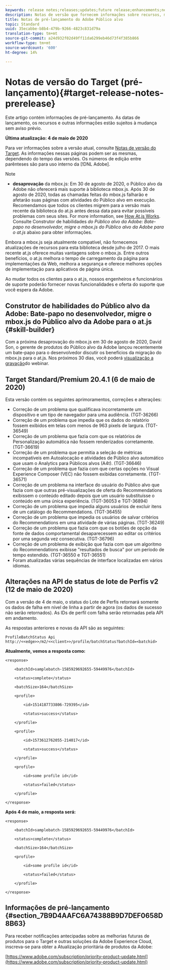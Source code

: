 ```yaml
---
keywords: release notes;releases;updates;future release;enhancements;new features;fixes;updates
description: Notas de versão que fornecem informações sobre recursos, melhorias e correções para as versões mais recentes ou futuras do Público alvo DNL da Adobe.
title: Notas de pré-lançamento do Adobe Público alvo
topic: Standard
uuid: 35ecabbe-b8b4-479b-9266-4823c831d79a
translation-type: tm+mt
source-git-commit: a24d932f02d49ff11da6299eb46d73f4f385b866
workflow-type: tm+mt
source-wordcount: '600'
ht-degree: 14%

---
```



# Notas de versão do Target (pré-lançamento){#target-release-notes-prerelease}

Este artigo contém informações de pré-lançamento. As datas de lançamento, os recursos e outras informações estão sujeitos à mudança sem aviso prévio.

**Última atualização: 4 de maio de 2020**

Para ver informações sobre a versão atual, consulte [Notas de versão do Target](release-notes.md). As informações nessas páginas podem ser as mesmas, dependendo do tempo das versões. Os números de edição entre parênteses são para uso interno da [!DNL Adobe].

>[!NOTE]
>
>* **desaprovação** da mbox.js: Em 30 de agosto de 2020, o Público alvo da Adobe não oferecerá mais suporte à biblioteca mbox.js. Após 30 de agosto de 2020, todas as chamadas feitas do mbox.js falharão e afetarão suas páginas com atividades do Público alvo em execução. Recomendamos que todos os clientes migrem para a versão mais recente da biblioteca do at.js antes dessa data para evitar possíveis problemas com seus sites. For more information, see [How At.js Works](/help/c-implementing-target/c-implementing-target-for-client-side-web/c-how-atjs-works/how-atjs-works.md). Consulte Construtor de habilidades *do Público alvo da Adobe: Bate-papo no desenvolvedor, migre o mbox.js do Público alvo da Adobe para o at.js* abaixo para obter informações.
   >
   >   
   Embora a mbox.js seja atualmente compatível, não fornecemos atualizações de recursos para esta biblioteca desde julho de 2017. O mais recente at.js oferece muitas vantagens sobre o mbox.js. Entre outros benefícios, o at.js melhora o tempo de carregamento da página para implementações da Web, melhora a segurança e oferece melhores opções de implementação para aplicativos de página única.
   >
   >   
   Ao mudar todos os clientes para o at.js, nossos engenheiros e funcionários de suporte poderão fornecer novas funcionalidades e oferta do suporte que você espera da Adobe.


## Construtor de habilidades do Público alvo da Adobe: Bate-papo no desenvolvedor, migre o mbox.js do Público alvo da Adobe para o at.js {#skill-builder}

Com a próxima desaprovação do mbox.js em 30 de agosto de 2020, David Son, o gerente de produtos do Público alvo da Adobe lançou recentemente um bate-papo para o desenvolvedor discutir os benefícios da migração do mbox.js para o at.js. Nos próximos 30 dias, você poderá [visualização a gravação](https://seminars.adobeconnect.com/ptdo6mfo6qn6/?proto=true)do webinar.

## Target Standard/Premium 20.4.1 (6 de maio de 2020) 

Esta versão contém os seguintes aprimoramentos, correções e alterações:

* Correção de um problema que qualificava incorretamente um dispositivo e um tipo de navegador para uma audiência. (TGT-36266)
* Correção de um problema que impedia que os dados do relatório fossem exibidos em telas com menos de 963 pixels de largura. (TGT-36549)
* Correção de um problema que fazia com que os relatórios de Personalização automática não fossem renderizados corretamente. (TGT-36619)
* Correção de um problema que permitia a seleção de métricas incompatíveis em Autoalocação e atividades de Público alvo automático que usam o Analytics para Públicos alvos (A4t). (TGT-36646)
* Correção de um problema que fazia com que certas opções no Visual Experience Composer (VEC) não fossem exibidas corretamente. (TGT-36571)
* Correção de um problema na interface do usuário do Público alvo que fazia com que outras pré-visualizações de oferta do Recommendations exibissem o conteúdo editado depois que um usuário substituísse o conteúdo em uma única experiência. (TGT-36053 e TGT-36894)
* Correção de um problema que impedia alguns usuários de excluir itens de um catálogo do Recommendations. (TGT-36455)
* Correção de um problema que impedia os usuários de salvar critérios do Recommendations em uma atividade de várias páginas. (TGT-36249)
* Correção de um problema que fazia com que os botões de opção da fonte de dados comportamental desaparecessem ao editar os critérios por uma segunda vez consecutiva. (TGT-36796)
* Correção de um problema de exibição que fazia com que um algoritmo do Recommendations exibisse &quot;resultados de busca&quot; por um período de tempo estendido. (TGT-36550 e TGT-36551)
* Foram atualizadas várias sequências de interface localizadas em vários idiomas.

## Alterações na API de status de lote de Perfis v2 (12 de maio de 2020)

Com a versão de 4 de maio, o status do Lote de Perfis retornará somente os dados de falha em nível de linha a partir de agora (os dados de sucesso não serão retornados). As IDs de perfil com falha serão retornadas pela API em andamento.

As respostas anteriores e novas da API são as seguintes:

`ProfileBatchStatus Api
http://<<edge>>/m2/<<client>>/profile/batchStatus?batchId=<batchid>`

**Atualmente, vemos a resposta como:**

```
<response>
 
    <batchId>samplebatch-1585929692655-59449976</batchId>
 
    <status>complete</status>
 
    <batchSize>164</batchSize>
 
    <profile>
 
        <id>1514187733806-729395</id>
 
        <status>success</status>
 
    </profile>
 
    <profile>
 
        <id>1573612762055-214017</id>
 
        <status>success</status>
 
    </profile>
 
    <profile>
 
        <id>some profile id</id>
 
        <status>failed</status>
 
    </profile>
 
</response>
```

**Após 4 de maio, a resposta será:**

```
<response>
 
    <batchId>samplebatch-1585929692655-59449976</batchId>
 
    <status>complete</status>
 
    <batchSize>164</batchSize>
 
    <profile>
 
        <id>some profile id</id>
 
        <status>failed</status>
 
    </profile>
 
</response>
```

## Informações de pré-lançamento {#section_7B9D4AAFC6A74388B9D7DEF0658D8B63}

Para receber notificações antecipadas sobre as melhorias futuras de produtos para o Target e outras soluções da Adobe Experience Cloud, inscreva-se para obter a Atualização prioritária de produtos da Adobe:

[https://www.adobe.com/subscription/priority-product-update.html](https://www.adobe.com/subscription/priority-product-update.html)
